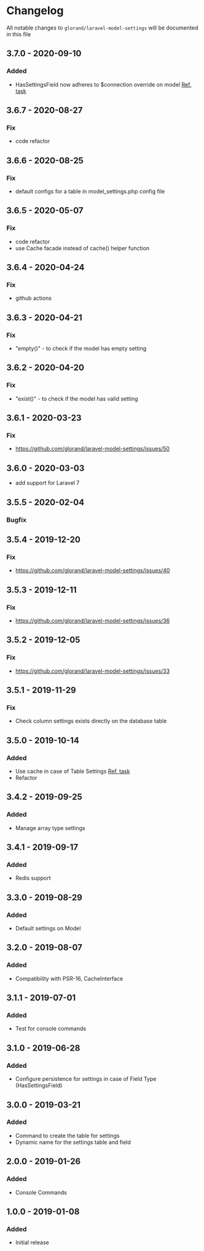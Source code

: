 # Changelog

All notable changes to `glorand/laravel-model-settings` will be documented in this file

## 3.7.0 - 2020-09-10
### Added
- HasSettingsField now adheres to $connection override on model [Ref. task](https://github.com/glorand/laravel-model-settings/issues/62)

## 3.6.7 - 2020-08-27
### Fix
- code refactor

## 3.6.6 - 2020-08-25
### Fix
- default configs for a table in model_settings.php config file 

## 3.6.5 - 2020-05-07
### Fix
- code refactor
- use Cache facade instead of cache() helper function

## 3.6.4 - 2020-04-24
### Fix
- github actions

## 3.6.3 - 2020-04-21
### Fix
- "empty()" - to check if the model has empty setting

## 3.6.2 - 2020-04-20
### Fix
- "exist()" - to check if the model has valid setting 

## 3.6.1 - 2020-03-23
### Fix
- https://github.com/glorand/laravel-model-settings/issues/50

## 3.6.0 - 2020-03-03

- add support for Laravel 7

## 3.5.5 - 2020-02-04
### Bugfix

## 3.5.4 - 2019-12-20
### Fix
- https://github.com/glorand/laravel-model-settings/issues/40

## 3.5.3 - 2019-12-11
### Fix
- https://github.com/glorand/laravel-model-settings/issues/36

## 3.5.2 - 2019-12-05
### Fix
- https://github.com/glorand/laravel-model-settings/issues/33

## 3.5.1 - 2019-11-29
### Fix
- Check column settings exists directly on the database table

## 3.5.0 - 2019-10-14
### Added
- Use cache in case of Table Settings [Ref. task](https://github.com/glorand/laravel-model-settings/issues/25)
- Refactor

## 3.4.2 - 2019-09-25
### Added
- Manage array type settings

## 3.4.1 - 2019-09-17
### Added
- Redis support

## 3.3.0 - 2019-08-29
### Added
- Default settings on Model

## 3.2.0 - 2019-08-07
### Added
- Compatibility with PSR-16, CacheInterface

## 3.1.1 - 2019-07-01
### Added
- Test for console commands

## 3.1.0 - 2019-06-28
### Added
- Configure persistence for settings in case of Field Type (HasSettingsField)

## 3.0.0 - 2019-03-21
### Added
- Command to create the table for settings
- Dynamic name for the settings table and field

## 2.0.0 - 2019-01-26
### Added
- Console Commands

## 1.0.0 - 2019-01-08
### Added
- Initial release
